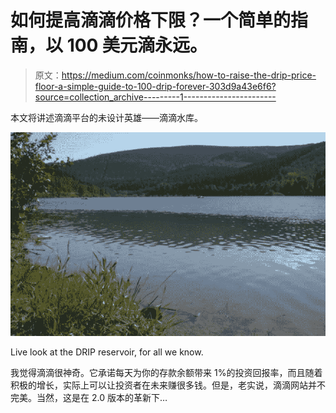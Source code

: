 # 如何提高滴滴价格下限？一个简单的指南，以 100 美元滴永远。

> 原文：<https://medium.com/coinmonks/how-to-raise-the-drip-price-floor-a-simple-guide-to-100-drip-forever-303d9a43e6f6?source=collection_archive---------1----------------------->

本文将讲述滴滴平台的未设计英雄——滴滴水库。

![](img/641400be339bd40d6be607204057b910.png)

Live look at the DRIP reservoir, for all we know.

我觉得滴滴很神奇。它承诺每天为你的存款余额带来 1%的投资回报率，而且随着积极的增长，实际上可以让投资者在未来赚很多钱。但是，老实说，滴滴网站并不完美。当然，这是在 2.0 版本的革新下…